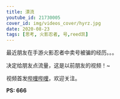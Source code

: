 ```yaml
---
title: 漂流
youtube_id: 21730005
cover_id: img/videos_cover/hyrz.jpg
date: 2020-08-23
tags: [思考, 火影忍者, 号,reed凯]
---
```

最近朋友在手游火影忍者中卖号被骗的经历。。。

决定给朋友点流量，这是以前朋友的视频！~

视频首发[哔哩哔哩](https://www.bilibili.com/video/BV1wA41187cW)，欢迎关注。

**PS:	666**

